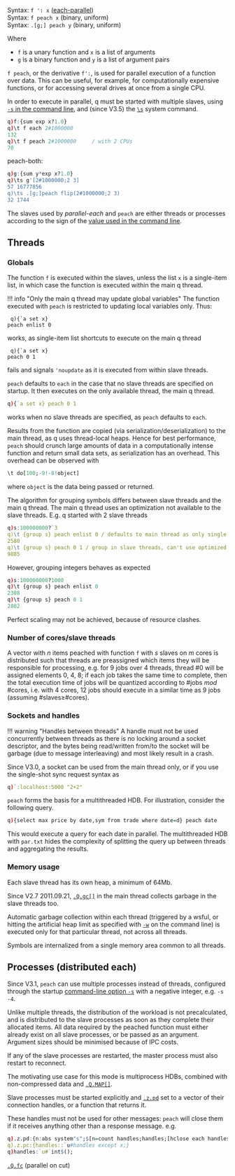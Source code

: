 
Syntax: `f ': x`  ([each-parallel](adverbs/#each-parallel))  
Syntax: `f peach x`  (binary, uniform)  
Syntax: `.[g;] peach y`  (binary, uniform)

Where 

- `f` is a unary function and `x` is a list of arguments
- `g` is a binary function and `y` is a list of argument pairs

`f peach`, or the derivative `f':`, is used for parallel execution of a function over data. This can be useful, for example, for computationally expensive functions, or for accessing several drives at once from a single CPU.

In order to execute in parallel, q must be started with multiple slaves, using [`-s` in the command line](cmdline/#-s-slaves), and (since V3.5) the [`\s`](syscmds/#s-number-of-slaves) system command.
```q
q)f:{sum exp x?1.0}
q)\t f each 2#1000000
132
q)\t f peach 2#1000000     / with 2 CPUs
70
```
peach-both:
```q
q)g:{sum y*exp x?1.0}
q)\ts g'[2#1000000;2 3]
57 16777856
q)\ts .[g;]peach flip(2#1000000;2 3)
32 1744
```

The slaves used by _parallel-each_ and `peach` are either threads or processes according to the sign of the [value used in the command line](cmdline/#-s-slaves). 


## Threads


### Globals

The function `f` is executed within the slaves, unless the list `x` is a single-item list, in which case the function is executed within the main q thread. 

!!! info "Only the main q thread may update global variables"
    The function executed with `peach` is restricted to updating local variables only. Thus:
    <pre><code class="language-c">
    q){\`a set x} peach enlist 0
    </code></pre>
    works, as single-item list shortcuts to execute on the main q thread
    <pre><code class="language-c">
    q){\`a set x} peach 0 1
    </code></pre>
    fails and signals `'noupdate` as it is executed from within slave threads.

`peach` defaults to `each` in the case that no slave threads are specified on startup. It then executes on the only available thread, the main q thread.
```q
q){`a set x} peach 0 1
```
works when no slave threads are specified, as `peach` defaults to `each`.

Results from the function are copied (via serialization/deserialization) to the main thread, as q uses thread-local heaps. Hence for best performance, `peach` should crunch large amounts of data in a computationally intense function and return small data sets, as serialization has an overhead. This overhead can be observed with
```q
\t do[100;-9!-8!object]
```
where `object` is the data being passed or returned.

The algorithm for grouping symbols differs between slave threads and the main q thread. The main q thread uses an optimization not available to the slave threads. E.g. q started with 2 slave threads
```q
q)s:100000000?`3
q)\t {group s} peach enlist 0 / defaults to main thread as only single item
2580
q)\t {group s} peach 0 1 / group in slave threads, can't use optimized algorithm
9885
```
However, grouping integers behaves as expected
```q
q)s:100000000?1000
q)\t {group s} peach enlist 0
2308
q)\t {group s} peach 0 1
2802
```
Perfect scaling may not be achieved, because of resource clashes.


### Number of cores/slave threads

A vector with _n_ items peached with function `f` with _s_ slaves on _m_ cores is distributed such that threads are preassigned which items they will be responsible for processing, e.g. for 9 jobs over 4 threads, thread \#0 will be assigned elements 0, 4, 8; if each job takes the same time to complete, then the total execution time of jobs will be quantized according to \#jobs _mod_ \#cores, i.e. with 4 cores, 12 jobs should execute in a similar time as 9 jobs (assuming \#slaves&ge;\#cores).


### Sockets and handles 

!!! warning "Handles between threads"
    A handle must not be used concurrently between threads as there is no locking around a socket descriptor, and the bytes being read/written from/to the socket will be garbage (due to message interleaving) and most likely result in a crash. 

Since V3.0, a socket can be used from the main thread only, or if you use the single-shot sync request syntax as
```q
q)`:localhost:5000 "2+2"
```
`peach` forms the basis for a multithreaded HDB. For illustration, consider the following query. 
```q
q){select max price by date,sym from trade where date=d} peach date
```
This would execute a query for each date in parallel. The multithreaded HDB with `par.txt` hides the complexity of splitting the query up between threads and aggregating the results.


### Memory usage

Each slave thread has its own heap, a minimum of 64Mb.

Since V2.7 2011.09.21, [`.Q.gc[]`](dotq/#qgc-garbage-collect) in the main thread collects garbage in the slave threads too.

Automatic garbage collection within each thread (triggered by a wsful, or hitting the artificial heap limit as specified with [`-w`](cmdline/#-w-memory) on the command line) is executed only for that particular thread, not across all threads.

Symbols are internalized from a single memory area common to all threads.


## Processes (distributed each)

Since V3.1, `peach` can use multiple processes instead of threads, configured through the startup [command-line option `-s`](cmdline/#-s-slaves) with a negative integer, e.g. `-s -4`. 

Unlike multiple threads, the distribution of the workload is not precalculated, and is distributed to the slave processes as soon as they complete their allocated items. All data required by the peached function must either already exist on all slave processes, or be passed as an argument. Argument sizes should be minimised because of IPC costs. 

If any of the slave processes are restarted, the master process must also restart to reconnect. 

The motivating use case for this mode is multiprocess HDBs, combined with non-compressed data and [`.Q.MAP[]`](dotq/#qmap-maps-partitions).

Slave processes must be started explicitly and [`.z.pd`](dotz/#zpd-peach-handles) set to a vector of their connection handles, or a function that returns it.

These handles must not be used for other messages: `peach` will close them if it receives anything other than a response message. e.g.
```q
q).z.pd:{n:abs system"s";$[n=count handles;handles;[hclose each handles;:handles::`u#hopen each 20000+til n]]}
q).z.pc:{handles::`u#handles except x;}
q)handles:`u#`int$();
```


<i class="fa fa-hand-o-right"></i> [`.Q.fc`](dotq/#qfc-parallel-on-cut) (parallel on cut)

